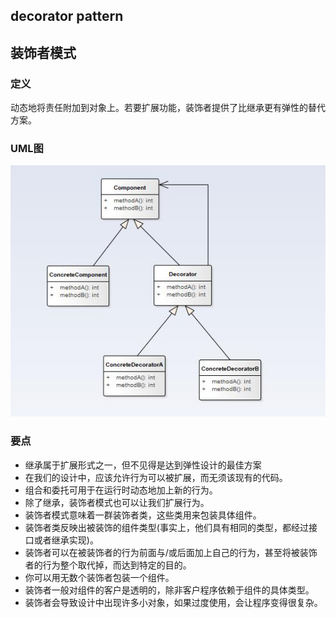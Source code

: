## decorator pattern
## 装饰者模式

### 定义
动态地将责任附加到对象上。若要扩展功能，装饰者提供了比继承更有弹性的替代方案。

### UML图

![工厂方法模式](https://github.com/yuechang/picture/blob/master/desginpattern/decorator-pattern.png)


### 要点
- 继承属于扩展形式之一，但不见得是达到弹性设计的最佳方案
- 在我们的设计中，应该允许行为可以被扩展，而无须该现有的代码。
- 组合和委托可用于在运行时动态地加上新的行为。
- 除了继承，装饰者模式也可以让我们扩展行为。
- 装饰者模式意味着一群装饰者类，这些类用来包装具体组件。
- 装饰者类反映出被装饰的组件类型(事实上，他们具有相同的类型，都经过接口或者继承实现)。
- 装饰者可以在被装饰者的行为前面与/或后面加上自己的行为，甚至将被装饰者的行为整个取代掉，而达到特定的目的。
- 你可以用无数个装饰者包装一个组件。
- 装饰者一般对组件的客户是透明的，除非客户程序依赖于组件的具体类型。
- 装饰者会导致设计中出现许多小对象，如果过度使用，会让程序变得很复杂。